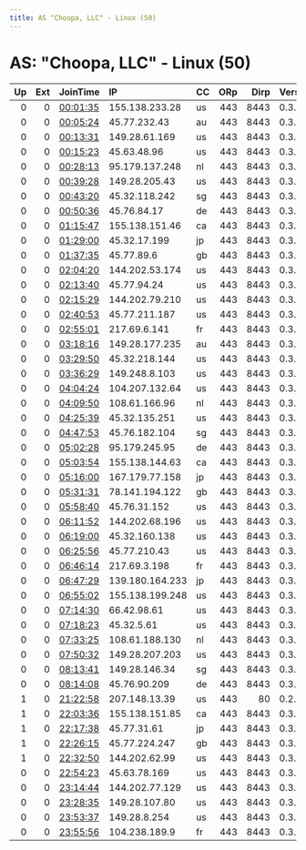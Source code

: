 ```yaml
---
title: AS "Choopa, LLC" - Linux (50)
---
```


# AS: "Choopa, LLC" - Linux (50)

|   Up |   Ext | JoinTime                                                                                            | IP              | CC   |   ORp |   Dirp | Version   | Contact   | Nickname   |   eFamMembers |
|-----:|------:|:----------------------------------------------------------------------------------------------------|:----------------|:-----|------:|-------:|:----------|:----------|:-----------|--------------:|
|    0 |     0 | [00:01:35](https://metrics.torproject.org/rs.html#details/3205A4EA59F377911A91C363C767493A2F7E5C67) | 155.138.233.28  | us   |   443 |   8443 | 0.3.5.8   | None      | Unnamed    |             1 |
|    0 |     0 | [00:05:24](https://metrics.torproject.org/rs.html#details/49AE44E7582328EC87A4D0165211CEA3DE0D0C74) | 45.77.232.43    | au   |   443 |   8443 | 0.3.5.8   | None      | Unnamed    |             1 |
|    0 |     0 | [00:13:31](https://metrics.torproject.org/rs.html#details/C17CC390855C6DDA74C868C925566067BCC63CD5) | 149.28.61.169   | us   |   443 |   8443 | 0.3.5.8   | None      | Unnamed    |             1 |
|    0 |     0 | [00:15:23](https://metrics.torproject.org/rs.html#details/475EC2D54DBEC95E501EBA55B1A3C2F7A5E83274) | 45.63.48.96     | us   |   443 |   8443 | 0.3.5.8   | None      | Unnamed    |             1 |
|    0 |     0 | [00:28:13](https://metrics.torproject.org/rs.html#details/3BDF05D9B44B0B56BCFE8CF4C45202FF102D6D31) | 95.179.137.248  | nl   |   443 |   8443 | 0.3.5.8   | None      | Unnamed    |             1 |
|    0 |     0 | [00:39:28](https://metrics.torproject.org/rs.html#details/E8B8D7869D4763C07F0028BC2A4B752B091AC9F1) | 149.28.205.43   | us   |   443 |   8443 | 0.3.5.8   | None      | Unnamed    |             1 |
|    0 |     0 | [00:43:20](https://metrics.torproject.org/rs.html#details/58104FB3D46CBB8F4FDC978972863AA852DCF726) | 45.32.118.242   | sg   |   443 |   8443 | 0.3.5.8   | None      | Unnamed    |             1 |
|    0 |     0 | [00:50:36](https://metrics.torproject.org/rs.html#details/07624E10A6DA76623C24E3E2E707659624D5E7C7) | 45.76.84.17     | de   |   443 |   8443 | 0.3.5.8   | None      | Unnamed    |             1 |
|    0 |     0 | [01:15:47](https://metrics.torproject.org/rs.html#details/4C23853BF2F0AC242AFD3EDBEAF522A2E3F49D5A) | 155.138.151.46  | ca   |   443 |   8443 | 0.3.5.8   | None      | Unnamed    |             1 |
|    0 |     0 | [01:29:00](https://metrics.torproject.org/rs.html#details/D39312FCD94C1FF25EEB09DBA46777A4F61EFB3B) | 45.32.17.199    | jp   |   443 |   8443 | 0.3.5.8   | None      | Unnamed    |             1 |
|    0 |     0 | [01:37:35](https://metrics.torproject.org/rs.html#details/9FB61436C1DEE585BF6F724F7637407CA25A732F) | 45.77.89.6      | gb   |   443 |   8443 | 0.3.5.8   | None      | Unnamed    |             1 |
|    0 |     0 | [02:04:20](https://metrics.torproject.org/rs.html#details/7E39138261A2E1F3482EADD7085087B1F53FA62A) | 144.202.53.174  | us   |   443 |   8443 | 0.3.5.8   | None      | Unnamed    |             1 |
|    0 |     0 | [02:13:40](https://metrics.torproject.org/rs.html#details/46AF97554D154303C3A2FFB09F9FB8D9BC43920A) | 45.77.94.24     | us   |   443 |   8443 | 0.3.5.8   | None      | Unnamed    |             1 |
|    0 |     0 | [02:15:29](https://metrics.torproject.org/rs.html#details/826A45399A4A57FC2AA73E752CA0CF71819A5DB9) | 144.202.79.210  | us   |   443 |   8443 | 0.3.5.8   | None      | Unnamed    |             1 |
|    0 |     0 | [02:40:53](https://metrics.torproject.org/rs.html#details/851E83080B86437CBCA3E32A0DC38AD00F53EAE3) | 45.77.211.187   | us   |   443 |   8443 | 0.3.5.8   | None      | Unnamed    |             1 |
|    0 |     0 | [02:55:01](https://metrics.torproject.org/rs.html#details/23BDA43916368D5425546B3FE6C6CD0B0518F748) | 217.69.6.141    | fr   |   443 |   8443 | 0.3.5.8   | None      | Unnamed    |             1 |
|    0 |     0 | [03:18:16](https://metrics.torproject.org/rs.html#details/DC0FE5C3AF4B6A4CE54B83E8A676EA7F0AD8A131) | 149.28.177.235  | au   |   443 |   8443 | 0.3.5.8   | None      | Unnamed    |             1 |
|    0 |     0 | [03:29:50](https://metrics.torproject.org/rs.html#details/ED8D9887AF7E9BADB2EDD38104C12F60257EC225) | 45.32.218.144   | us   |   443 |   8443 | 0.3.5.8   | None      | Unnamed    |             1 |
|    0 |     0 | [03:36:29](https://metrics.torproject.org/rs.html#details/3E6A22A05D5D2F5966F7F83E9D45477694DEFE48) | 149.248.8.103   | us   |   443 |   8443 | 0.3.5.8   | None      | Unnamed    |             1 |
|    0 |     0 | [04:04:24](https://metrics.torproject.org/rs.html#details/A533A6FB4A1F60EDE994CB27603D943191AE1A1C) | 104.207.132.64  | us   |   443 |   8443 | 0.3.5.8   | None      | Unnamed    |             1 |
|    0 |     0 | [04:09:50](https://metrics.torproject.org/rs.html#details/17B3EA9ADAC191CBB7C37A98FFCE71031CA31A09) | 108.61.166.96   | nl   |   443 |   8443 | 0.3.5.8   | None      | Unnamed    |             1 |
|    0 |     0 | [04:25:39](https://metrics.torproject.org/rs.html#details/D8A10D90E5F9E3C81576A3BB567F7F6CB7803D91) | 45.32.135.251   | us   |   443 |   8443 | 0.3.5.8   | None      | Unnamed    |             1 |
|    0 |     0 | [04:47:53](https://metrics.torproject.org/rs.html#details/B661B479794E22475D102141970D7B1A5EA0FDFC) | 45.76.182.104   | sg   |   443 |   8443 | 0.3.5.8   | None      | Unnamed    |             1 |
|    0 |     0 | [05:02:28](https://metrics.torproject.org/rs.html#details/9AD5B00D9ED5D17D3A18457F63C873AD935D831E) | 95.179.245.95   | de   |   443 |   8443 | 0.3.5.8   | None      | Unnamed    |             1 |
|    0 |     0 | [05:03:54](https://metrics.torproject.org/rs.html#details/0CCF06A0CE2B3247BC59B9EDB1A9AFD5264DD943) | 155.138.144.63  | ca   |   443 |   8443 | 0.3.5.8   | None      | Unnamed    |             1 |
|    0 |     0 | [05:16:00](https://metrics.torproject.org/rs.html#details/070D7B71C74F4FA8EB6AE1B90AD772BE40B4CCF0) | 167.179.77.158  | jp   |   443 |   8443 | 0.3.5.8   | None      | Unnamed    |             1 |
|    0 |     0 | [05:31:31](https://metrics.torproject.org/rs.html#details/D3BD8F127C19AE8F7F44CC8782C65E5D3E34C5CA) | 78.141.194.122  | gb   |   443 |   8443 | 0.3.5.8   | None      | Unnamed    |             1 |
|    0 |     0 | [05:58:40](https://metrics.torproject.org/rs.html#details/A9981ED1BB00C28CBAC50DF13D0102372EC34DA7) | 45.76.31.152    | us   |   443 |   8443 | 0.3.5.8   | None      | Unnamed    |             1 |
|    0 |     0 | [06:11:52](https://metrics.torproject.org/rs.html#details/C149C6CFF769CC0AF6E5E2559C0297A10C21709A) | 144.202.68.196  | us   |   443 |   8443 | 0.3.5.8   | None      | Unnamed    |             1 |
|    0 |     0 | [06:19:00](https://metrics.torproject.org/rs.html#details/29225DE2AD32889A0D204B6D41507A1F1CD6F970) | 45.32.160.138   | us   |   443 |   8443 | 0.3.5.8   | None      | Unnamed    |             1 |
|    0 |     0 | [06:25:56](https://metrics.torproject.org/rs.html#details/3EFC6592B77E83B83A9A62BD0F6410C52DCAB38F) | 45.77.210.43    | us   |   443 |   8443 | 0.3.5.8   | None      | Unnamed    |             1 |
|    0 |     0 | [06:46:14](https://metrics.torproject.org/rs.html#details/C889712A5F3FA503F3018934B4C14D6910E6E973) | 217.69.3.198    | fr   |   443 |   8443 | 0.3.5.8   | None      | Unnamed    |             1 |
|    0 |     0 | [06:47:29](https://metrics.torproject.org/rs.html#details/24A8E64221DB83FB65E3B74074DF5AC460DDDBA8) | 139.180.164.233 | jp   |   443 |   8443 | 0.3.5.8   | None      | Unnamed    |             1 |
|    0 |     0 | [06:55:02](https://metrics.torproject.org/rs.html#details/F22460C117B0A064E80C7BFBBFC4B71BA5BD122D) | 155.138.199.248 | us   |   443 |   8443 | 0.3.5.8   | None      | Unnamed    |             1 |
|    0 |     0 | [07:14:30](https://metrics.torproject.org/rs.html#details/97C9798EB325E047436C4119CF39E37CC6D05AC6) | 66.42.98.61     | us   |   443 |   8443 | 0.3.5.8   | None      | Unnamed    |             1 |
|    0 |     0 | [07:18:23](https://metrics.torproject.org/rs.html#details/9C6E9495E3B4EC1FD749C537FD0BECA231E3D42C) | 45.32.5.61      | us   |   443 |   8443 | 0.3.5.8   | None      | Unnamed    |             1 |
|    0 |     0 | [07:33:25](https://metrics.torproject.org/rs.html#details/7373DF4B11BB3902E5E62FDABA0C496E78DB7C23) | 108.61.188.130  | nl   |   443 |   8443 | 0.3.5.8   | None      | Unnamed    |             1 |
|    0 |     0 | [07:50:32](https://metrics.torproject.org/rs.html#details/CC30CBC849800B17A44CA83419B6860500DE750A) | 149.28.207.203  | us   |   443 |   8443 | 0.3.5.8   | None      | Unnamed    |             1 |
|    0 |     0 | [08:13:41](https://metrics.torproject.org/rs.html#details/AFBF3F6E6A5B2AB0505AA1729AF0AE0B2068380C) | 149.28.146.34   | sg   |   443 |   8443 | 0.3.5.8   | None      | Unnamed    |             1 |
|    0 |     0 | [08:14:08](https://metrics.torproject.org/rs.html#details/135D1938EAC041A27ED0B2BC6D19804D7ABA20EC) | 45.76.90.209    | de   |   443 |   8443 | 0.3.5.8   | None      | Unnamed    |             1 |
|    1 |     0 | [21:22:58](https://metrics.torproject.org/rs.html#details/F90E17D6222253FF18C32652C0DD5B970896A1E3) | 207.148.13.39   | us   |   443 |     80 | 0.2.9.11  | None      | cousan     |             1 |
|    1 |     0 | [22:03:36](https://metrics.torproject.org/rs.html#details/3103D8D67D9BD8C3529200E1E443EE8505060EB8) | 155.138.151.85  | ca   |   443 |   8443 | 0.3.5.8   | None      | Unnamed    |             1 |
|    1 |     0 | [22:17:38](https://metrics.torproject.org/rs.html#details/C3A9AB1D68D744DDC3FE6480720FD5CBEFF2F3B1) | 45.77.31.61     | jp   |   443 |   8443 | 0.3.5.8   | None      | Unnamed    |             1 |
|    1 |     0 | [22:26:15](https://metrics.torproject.org/rs.html#details/8672A04B841BE662584DC1E85B20AFECE70EA052) | 45.77.224.247   | gb   |   443 |   8443 | 0.3.5.8   | None      | Unnamed    |             1 |
|    1 |     0 | [22:32:50](https://metrics.torproject.org/rs.html#details/4C84764D7B320ADD4EB2E6758E3E5E77E7C0A63E) | 144.202.62.99   | us   |   443 |   8443 | 0.3.5.8   | None      | Unnamed    |             1 |
|    0 |     0 | [22:54:23](https://metrics.torproject.org/rs.html#details/93A14A7E8B7B71ED279F8C0BD8392846D4060710) | 45.63.78.169    | us   |   443 |   8443 | 0.3.5.8   | None      | Unnamed    |             1 |
|    0 |     0 | [23:14:44](https://metrics.torproject.org/rs.html#details/57CE0EDFF2DB7FE5E103BFD9142AFF4892D08E6F) | 144.202.77.129  | us   |   443 |   8443 | 0.3.5.8   | None      | Unnamed    |             1 |
|    0 |     0 | [23:28:35](https://metrics.torproject.org/rs.html#details/6178C143DB9CDD8824B028FEDBEDE84CAD7927F8) | 149.28.107.80   | us   |   443 |   8443 | 0.3.5.8   | None      | Unnamed    |             1 |
|    0 |     0 | [23:53:37](https://metrics.torproject.org/rs.html#details/330206E0E57924E2E3F556CF60C4E83701F0504C) | 149.28.8.254    | us   |   443 |   8443 | 0.3.5.8   | None      | Unnamed    |             1 |
|    0 |     0 | [23:55:56](https://metrics.torproject.org/rs.html#details/A11926CEA89A5A9FE1D6537663A249CAE57B67C5) | 104.238.189.9   | fr   |   443 |   8443 | 0.3.5.8   | None      | Unnamed    |             1 |
